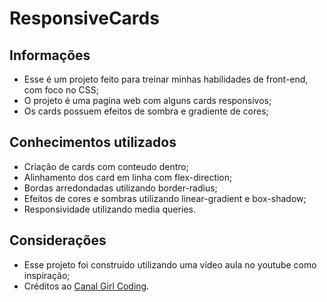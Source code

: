 # ResponsiveCards

## Informações 

* Esse é um projeto feito para treinar minhas habilidades de front-end, com foco no CSS;
* O projeto é uma pagina web com alguns cards responsivos;
* Os cards possuem efeitos de sombra e gradiente de cores;

## Conhecimentos utilizados 

* Criação de cards com conteudo dentro;
* Alinhamento dos card em linha com flex-direction;
* Bordas arredondadas utilizando border-radius;
* Efeitos de cores e sombras utilizando linear-gradient e box-shadow;
* Responsividade utilizando media queries.

## Considerações

* Esse projeto foi construído utilizando uma vídeo aula no youtube como inspiração;
* Créditos ao [Canal Girl Coding](https://www.youtube.com/c/GirlCoding).
